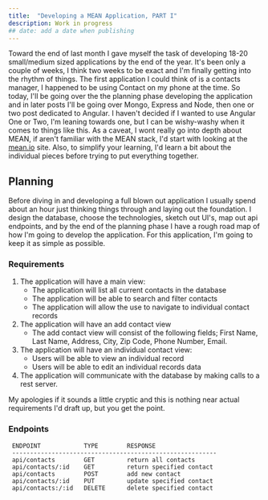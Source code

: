 ```yaml
---
title:  "Developing a MEAN Application, PART I"
description: Work in progress
## date: add a date when publishing
---
```


Toward the end of last month I gave myself the task of developing 18-20 small/medium sized applications by the end of the year. It's been only a couple of weeks, I think two weeks to be exact and I'm finally getting into the rhythm of things. The first application I could think of is a contacts manager, I happened to be using Contact on my phone at the time. So today, I'll be going over the the planning phase developing the application and in later posts I'll be going over Mongo, Express and Node, then one or two post dedicated to Angular. I haven't decided if I wanted to use Angular One or Two, I'm leaning towards one, but I can be wishy-washy when it comes to things like this. As a caveat, I wont really go into depth about MEAN, if aren't familiar with the MEAN stack, I'd start with looking at the [mean.io][mean] site. Also, to simplify your learning, I'd learn a bit about the individual pieces before trying to put everything together.

## Planning
Before diving in and developing a full blown out application I usually spend about an hour just thinking things through and laying out the foundation. I design the database, choose the technologies, sketch out UI's, map out api endpoints, and by the end of the planning phase I have a rough road map of how I'm going to develop the application. For this application, I'm going to keep it as simple as possible.

### Requirements
1.  The application will have a main view:
    * The application will list all current contacts in the database
    * The application will be able to search and filter contacts
    * The application will allow the use to navigate to individual contact records
2.  The application will have an add contact view
    * The add contact view will consist of the following fields; First Name, Last Name, Address, City, Zip Code, Phone Number, Email.
3.  The application will have an individual contact view:
    * Users will be able to view an individual record
    * Users will be able to edit an individual records data
4.  The application will communicate with the database by making calls to a rest server.

My apologies if it sounds a little cryptic and this is nothing near actual requirements I'd draft up, but you get the point.

### Endpoints
```
 ENDPOINT            TYPE        RESPONSE
 ---------------------------------------------------------
 api/contacts        GET         return all contacts
 api/contacts/:id    GET         return specified contact
 api/contacts        POST        add new contact
 api/contacts/:id    PUT         update specified contact
 api/contacts:/:id   DELETE      delete specified contact
```




  








[mean]: http://mean.io/#!/
[jekyll]:    http://jekyllrb.com
